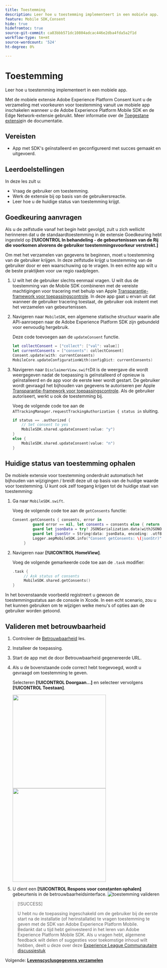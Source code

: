 ```yaml
---
title: Toestemming
description: Leer hoe u toestemming implementeert in een mobiele app.
feature: Mobile SDK,Consent
hide: true
hidefromtoc: true
source-git-commit: ca83bbb571dc10804adcac446e2dba4fda5a2f1d
workflow-type: tm+mt
source-wordcount: '524'
ht-degree: 0%

---
```


# Toestemming

Leer hoe u toestemming implementeert in een mobiele app.

Met de mobiele extensie Adobe Experience Platform Consent kunt u de verzameling met voorkeuren voor toestemming vanuit uw mobiele app inschakelen wanneer u de Adobe Experience Platform Mobile SDK en de Edge Network-extensie gebruikt. Meer informatie over de [Toegestane extensie](https://developer.adobe.com/client-sdks/documentation/consent-for-edge-network/)in de documentatie.

## Vereisten

* App met SDK&#39;s geïnstalleerd en geconfigureerd met succes gemaakt en uitgevoerd.

## Leerdoelstellingen

In deze les zult u:

* Vraag de gebruiker om toestemming.
* Werk de extensie bij op basis van de gebruikersreactie.
* Leer hoe u de huidige status van toestemming krijgt.

## Goedkeuring aanvragen

Als u de zelfstudie vanaf het begin hebt gevolgd, zult u zich wellicht herinneren dat u de standaardtoestemming in de extensie Goedkeuring hebt ingesteld op **[!UICONTROL In behandeling - de gebeurtenissen van de Rij die voorkomen alvorens de gebruiker toestemmingsvoorkeur verstrekt.]**

Om met het verzamelen van gegevens te beginnen, moet u toestemming van de gebruiker krijgen. In deze zelfstudie krijgt u toestemming van de gebruiker door er een waarschuwing op te vragen. In een echte app wilt u de beste praktijken voor uw regio raadplegen.

1. U wilt het de gebruiker slechts eenmaal vragen. U wilt dus de toestemming van de Mobile SDK combineren met de vereiste machtigingen voor tracering met behulp van Apple [Transparantie-framework voor toepassingscontrole](https://developer.apple.com/documentation/apptrackingtransparency). In deze app gaat u ervan uit dat wanneer de gebruiker tracering toestaat, de gebruiker ook instemt met het verzamelen van gebeurtenissen.

1. Navigeren naar `MobileSDK`, een algemene statische structuur waarin alle API-aanroepen naar de Adobe Experience Platform SDK zijn gebundeld voor eenvoudig hergebruik.

   Deze code toevoegen aan de `updateConsent` functie.

   ```swift
   let collectConsent = ["collect": ["val": value]]
   let currentConsents = ["consents": collectConsent]
   Consent.update(with: currentConsents)
   MobileCore.updateConfigurationWith(configDict: currentConsents)
   ```

1. Navigeren naar `DisclaimerView.swift`Dit is de weergave die wordt weergegeven nadat de toepassing is geïnstalleerd of opnieuw is geïnstalleerd en de app voor de eerste keer wordt gestart. De gebruiker wordt gevraagd het bijhouden van gegevens te autoriseren per Apple [Transparantie-framework voor toepassingscontrole](https://developer.apple.com/documentation/apptrackingtransparency). Als de gebruiker autoriseert, werkt u ook de toestemming bij.

   Voeg de volgende code toe aan de `ATTrackingManager.requestTrackingAuthorization { status in` sluiting.

   ```swift {highlight="3,6"}
   if status == .authorized {
       // Set consent to yes
       MobileSDK.shared.updateConsent(value: "y")
   }
   else {
       MobileSDK.shared.updateConsent(value: "n")
   }
   ```

## Huidige status van toestemming ophalen

De mobiele extensie voor toestemming onderdrukt automatisch het bijhouden van wijzigingen / breidt deze uit op basis van de huidige waarde voor toestemming. U kunt ook zelf toegang krijgen tot de huidige staat van toestemming:

1. Ga naar `MobileSDK.swift`.

   Voeg de volgende code toe aan de `getConsents` functie:

   ```swift
   Consent.getConsents { consents, error in
            guard error == nil, let consents = consents else { return }
            guard let jsonData = try? JSONSerialization.data(withJSONObject: consents, options: .prettyPrinted) else { return }
            guard let jsonStr = String(data: jsonData, encoding: .utf8) else { return }
            Logger.aepMobileSDK.info("Consent getConsents: \(jsonStr)")
        }
   ```

2. Navigeren naar **[!UICONTROL HomeView]**.

   Voeg de volgende gemarkeerde code toe aan de `.task` modifier:

   ```swift {highlight="3"}
   .task {
        // Ask status of consents
        MobileSDK.shared.getConsents()   
   }
   ```

In het bovenstaande voorbeeld registreert u gewoon de toestemmingsstatus aan de console in Xcode. In een echt scenario, zou u het kunnen gebruiken om te wijzigen welke menu&#39;s of opties aan de gebruiker worden getoond.

## Valideren met betrouwbaarheid

1. Controleer de [Betrouwbaarheid](assurance.md) les.
1. Installeer de toepassing.
1. Start de app met de door Betrouwbaarheid gegenereerde URL.
1. Als u de bovenstaande code correct hebt toegevoegd, wordt u gevraagd om toestemming te geven.

   Selecteren **[!UICONTROL Doorgaan...]** en selecteer vervolgens **[!UICONTROL Toestaan]**.

   <img src="./assets/consent-update-1.png" width="300" /> 
   <img src="./assets/consent-update-2.png" width="300" />

1. U dient een **[!UICONTROL Respons voor constanten ophalen]** gebeurtenis in de betrouwbaarheidsinterface.
   ![toestemming valideren](assets/consent-update.png)



>[!SUCCESS]
>
>U hebt nu de toepassing ingeschakeld om de gebruiker bij de eerste start na de installatie (of herinstallatie) te vragen toestemming te geven met de SDK van Adobe Experience Platform Mobile.<br/>Bedankt dat u tijd hebt geïnvesteerd in het leren van Adobe Experience Platform Mobile SDK. Als u vragen hebt, algemene feedback wilt delen of suggesties voor toekomstige inhoud wilt hebben, deelt u deze over deze [Experience League Communautaire discussiestuk](https://experienceleaguecommunities.adobe.com/t5/adobe-experience-platform-launch/tutorial-discussion-implement-adobe-experience-cloud-in-mobile/td-p/443796)

Volgende: **[Levenscyclusgegevens verzamelen](lifecycle-data.md)**
